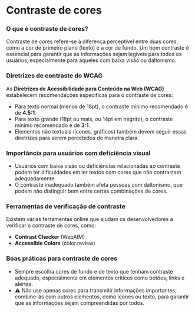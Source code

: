 # Contraste de cores

### **O que é contraste de cores?**

Contraste de cores refere-se à diferença perceptível entre duas cores, como a cor de primeiro plano (texto) e a cor de fundo. Um bom contraste é essencial para garantir que as informações sejam legíveis para todos os usuários, especialmente para aqueles com baixa visão ou daltonismo.

### **Diretrizes de contraste do WCAG**

As **Diretrizes de Acessibilidade para Conteúdo na Web (WCAG)** estabelecem recomendações específicas para o contraste de cores:

- Para texto normal (menos de 18pt), o contraste mínimo recomendado é de **4.5:1**.
- Para texto grande (18pt ou mais, ou 14pt em negrito), o contraste mínimo recomendado é de **3:1**.
- Elementos não textuais (ícones, gráficos) também devem seguir essas diretrizes para serem percebidos de maneira clara.

### **Importância para usuários com deficiência visual**

- Usuários com baixa visão ou deficiências relacionadas ao contraste podem ter dificuldades em ler textos com cores que não contrastam adequadamente.
- O contraste inadequado também afeta pessoas com daltonismo, que podem não distinguir bem entre certas combinações de cores.

### **Ferramentas de verificação de contraste**

Existem várias ferramentas online que ajudam os desenvolvedores a verificar o contraste de cores, como:

- **Contrast Checker** (WebAIM)
- **Accessible Colors** (color.review)

### **Boas práticas para contraste de cores**

- Sempre escolha cores de fundo e de texto que tenham contraste adequado, especialmente em elementos críticos como botões, links e alertas.
- ⚠️ Não use apenas cores para transmitir informações importantes; combine-as com outros elementos, como ícones ou texto, para garantir que as informações sejam compreendidas por todos.
